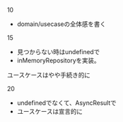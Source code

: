 10

- domain/usecaseの全体感を書く

15

- 見つからない時はundefinedで
- inMemoryRepositoryを実装。

ユースケースはやや手続き的に

20

- undefinedでなくて、AsyncResultで
- ユースケースは宣言的に
